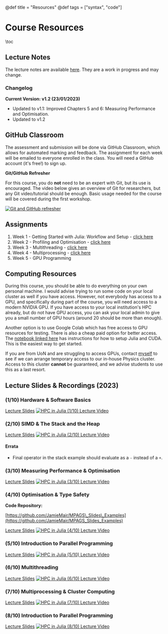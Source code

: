 @def title = "Resources"
@def tags = ["syntax", "code"]

# Course Resources
\toc

## Lecture Notes

The lecture notes are available [here](/assets/book_v1.2.pdf). They are a work in progress and may change.

### Changelog
**Current Version: v1.2 (23/01/2023)**

- Updated to v1.1: Improved Chapters 5 and 6: Measuring Performance and Optimisation.
- Updated to v1.2


## GitHub Classroom

The assessment and submission will be done via GitHub Classroom, which allows for automated marking and feedback. The assignment for each week will be emailed to everyone enrolled in the class. You will need a GitHub account (it's free!) to sign up.

**Git/GitHub Refresher**

For this course, you do **not** need to be an expert with Git, but its use is encouraged. The video below gives an overview of Git for researchers, but any Git video/tutorial should be enough. Basic usage needed for the course will be covered during the first workshop.

[![Git and GitHub refresher](https://img.youtube.com/vi/CuOmaUS1FnM/0.jpg)](https://youtu.be/CuOmaUS1FnM)

## Assignments

1. Week 1 - Getting Started with Julia: Workflow and Setup - [click here](https://classroom.github.com/a/3bYk2x83)
2. Week 2 - Profiling and Optimisation - [click here](https://classroom.github.com/a/HFbbhcO1) 
3. Week 3 - Multithreading - [click here](https://classroom.github.com/a/HqKUZUwc)
4. Week 4 - Multiprocessing - [click here](https://classroom.github.com/a/y9jTWq3J)
5. Week 5 - GPU Programming


## Computing Resources

During this course, you should be able to do everything on your own personal machine. I would advise trying to run some code on your local cluster as well if you have access. However, not everybody has access to a GPU, and specifically during part of the course, you will need access to a modern NVIDIA GPU. If you have access to your local institution's HPC already, but do not have GPU access, you can ask your local admin to give you a small number of GPU hours (around 20 should be more than enough).

Another option is to use Google Colab which has free access to GPU resources for testing. There is also a cheap paid option for better access. The [notebook linked here](https://colab.research.google.com/github/ageron/julia_notebooks/blob/master/Julia_Colab_Notebook_Template.ipynb) has instructions for how to setup Julia and CUDA. This is the easiest way to get started.

If you are from UoN and are struggling to access GPUs, contact [myself](mailto:jamie.mair@nottingham.ac.uk) to see if we can arrange temporary access to our in-house Physics cluster. Access to this cluster **cannot** be guaranteed, and we advise students to use this as a last resort.

## Lecture Slides & Recordings (2023)

### (1/10) Hardware & Software Basics
[Lecture Slides](/assets/slides/session_1.pdf)
[![HPC in Julia (1/10) Lecture Video](https://img.youtube.com/vi/Y1W-PrIaPJ4/0.jpg)](https://youtu.be/Y1W-PrIaPJ4)

### (2/10) SIMD & The Stack and the Heap
[Lecture Slides](/assets/slides/session_2.pdf)
[![HPC in Julia (2/10) Lecture Video](https://img.youtube.com/vi/YQ6fnFCVa9E/0.jpg)](https://youtu.be/YQ6fnFCVa9E)

#### Errata
- Final operator in the stack example should evaluate as a `-` instead of a `+`.

### (3/10) Measuring Performance & Optimisation
[Lecture Slides](/assets/slides/session_3.pdf)
[![HPC in Julia (3/10) Lecture Video](https://img.youtube.com/vi/EbI49BPcOEs/0.jpg)](https://youtu.be/EbI49BPcOEs)

### (4/10) Optimisation & Type Safety
**Code Repository:**

[https://github.com/JamieMair/MPAGS\_Slides\_Examples](https://github.com/JamieMair/MPAGS_Slides_Examples)

[Lecture Slides](/assets/slides/session_4.pdf)
[![HPC in Julia (4/10) Lecture Video](https://img.youtube.com/vi/wrrmWpZLAS4/0.jpg)](https://youtu.be/wrrmWpZLAS4)

### (5/10) Introduction to Parallel Programming

[Lecture Slides](/assets/slides/session_5.pdf)
[![HPC in Julia (5/10) Lecture Video](https://img.youtube.com/vi/S1fhOIaZEf0/0.jpg)](https://youtu.be/S1fhOIaZEf0)

### (6/10) Multithreading

[Lecture Slides](/assets/slides/session_6.pdf)
[![HPC in Julia (6/10) Lecture Video](https://img.youtube.com/vi/21uLzFmxeU4/0.jpg)](https://youtu.be/21uLzFmxeU4)
### (7/10) Multiprocessing & Cluster Computing

[Lecture Slides](/assets/slides/session_7.pdf)
[![HPC in Julia (7/10) Lecture Video](https://img.youtube.com/vi/mN60PGp1_Lo/0.jpg)](https://youtu.be/mN60PGp1_Lo)

### (8/10) Introduction to Parallel Programming

[Lecture Slides](/assets/slides/session_8.pdf)
[![HPC in Julia (8/10) Lecture Video](https://img.youtube.com/vi/Wfg0wjHBk00/0.jpg)](https://youtu.be/Wfg0wjHBk00)